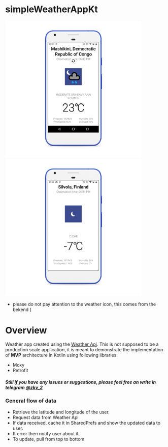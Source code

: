 # simpleWeatherAppKt


<img src="https://github.com/IllidanStormrage1/simpleWeatherAppKt/blob/master/Screenshots/photo_2020-02-04_21-51-47_pixel_really_blue_portrait.png" width="430"/> <img src="https://github.com/IllidanStormrage1/simpleWeatherAppKt/blob/master/Screenshots/photo_3_pixel_really_blue_portrait.png" width="430"/> 

* please do not pay attention to the weather icon, this comes from the bekend (

# Overview
Weather app created using the [Weather Api](https://weatherstack.com/quickstart).
This is not supposed to be a production scale application, it is meant to demonstrate the implementation of **MVP** architecture in Kotlin using following libraries:
* Moxy
* Retrofit

##### Still if you have any issues or suggestions, please feel free an write in telegram [@zkv_2](https://t.me/zkv_2)

### General flow of data
* Retrieve the latitude and longitude of the user.
* Request data from Weather Api
* If data received, cache it in SharedPrefs and show the updated data to user.
* If error then notify user about it.
* To update, pull from top to bottom
